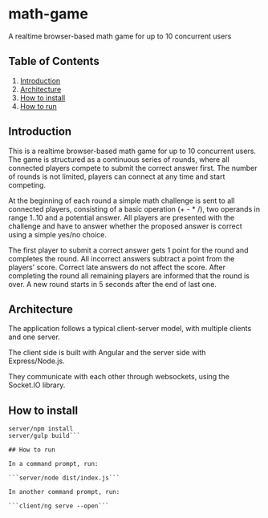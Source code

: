 # math-game

A realtime browser-based math game for up to 10 concurrent users

## Table of Contents

1. [Introduction](#introduction)
2. [Architecture](#architecture)
3. [How to install](#how-to-install)
4. [How to run](#how-to-run)

## Introduction

This is a realtime browser-based math game for up to 10 concurrent users. The game is structured as a continuous series of rounds, where all connected players compete to submit the correct answer first. The number of rounds is not limited, players can connect at any time and start competing.

At the beginning of each round a simple math challenge is sent to all connected players, consisting of a basic operation (+ - * /), two operands in range 1..10 and a potential answer. All players are presented with the challenge and have to answer whether the proposed answer is correct using a simple yes/no choice.

The first player to submit a correct answer gets 1 point for the round and completes the round. All incorrect answers subtract a point from the players' score. Correct late answers do not affect the score. After completing the round all remaining players are informed that the round is over. A new round starts in 5 seconds after the end of last one.

## Architecture

The application follows a typical client-server model, with multiple clients and one server.

The client side is built with Angular and the server side with Express/Node.js.

They communicate with each other through websockets, using the Socket.IO library.

## How to install

```client/npm install
server/npm install
server/gulp build```

## How to run

In a command prompt, run:

```server/node dist/index.js```

In another command prompt, run:

```client/ng serve --open```
